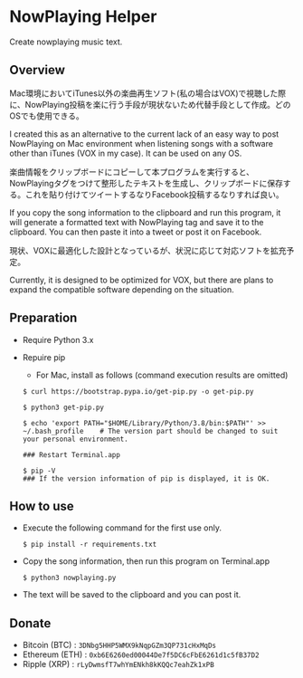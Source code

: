 # NowPlaying Helper

Create nowplaying music text.

## Overview

Mac環境においてiTunes以外の楽曲再生ソフト(私の場合はVOX)で視聴した際に、NowPlaying投稿を楽に行う手段が現状ないため代替手段として作成。どのOSでも使用できる。

I created this as an alternative to the current lack of an easy way to post NowPlaying on Mac environment when listening songs with a software other than iTunes (VOX in my case). It can be used on any OS.

楽曲情報をクリップボードにコピーして本プログラムを実行すると、NowPlayingタグをつけて整形したテキストを生成し、クリップボードに保存する。これを貼り付けてツイートするなりFacebook投稿するなりすれば良い。

If you copy the song information to the clipboard and run this program, it will generate a formatted text with NowPlaying tag and save it to the clipboard. You can then paste it into a tweet or post it on Facebook.

現状、VOXに最適化した設計となっているが、状況に応じて対応ソフトを拡充予定。

Currently, it is designed to be optimized for VOX, but there are plans to expand the compatible software depending on the situation.

## Preparation

* Require Python 3.x
* Repuire pip
  * For Mac, install as follows (command execution results are omitted)
  
  ```(text)
  $ curl https://bootstrap.pypa.io/get-pip.py -o get-pip.py
  
  $ python3 get-pip.py

  $ echo 'export PATH="$HOME/Library/Python/3.8/bin:$PATH"' >> ~/.bash_profile    # The version part should be changed to suit your personal environment.

  ### Restart Terminal.app

  $ pip -V
  ### If the version information of pip is displayed, it is OK.
  ```

## How to use

* Execute the following command for the first use only.
  
  ```(texy)
  $ pip install -r requirements.txt
  ```

* Copy the song information, then run this program on Terminal.app
  
  ```(text)
  $ python3 nowplaying.py
  ```

* The text will be saved to the clipboard and you can post it.

## Donate

* Bitcoin (BTC) : `3DNbg5HHP5WMX9kNqpGZm3QP731cHxMqDs`
* Ethereum (ETH) : `0xb6E6260ed00044De7f5DC6cFbE6261d1c5fB37D2`
* Ripple (XRP) : `rLyDwmsfT7whYmENkh8kKQQc7eahZk1xPB`
